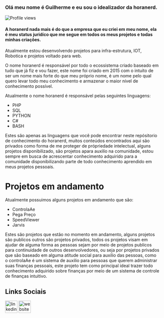 ### Olá meu nome é Guilherme e eu sou o idealizador da horanerd. 

![Profile views](https://gpvc.arturio.dev/honanerd)  

#### A horanerd nada mais é do que a empresa que eu criei em meu nome, ela é meu status juridíco que me segue em todos os meus projetos e todas minhas criações. 

Atualmente estou desenvolvendo projetos para infra-estrutura, IOT, Robotica e projetos voltado para web. 

O nome horanerd é responsável por todo o ecossistema criado baseado em tudo que já fiz e vou fazer, este nome foi criado em 2015 com o intuíto de ser um nome mais forte do que meu próprio nome, é um nome pelo qual quero levar todo meu conhecimento e armazenar o maior nível de conhecimento possível.

Atualmente o nome horanerd é responsável pelas seguintes linguagens:

* PHP
* SQL
* PYTHON
* C#
* BASH

Estes são apenas as linguagens que você pode encontrar neste repósitorio de conhecimento do horanerd, muitos conteúdos encontrados aqui são privados como forma de me proteger de própriedade intelectual, alguns projetos disponibilizado, são projetos apara auxilío na comunidade, estou sempre em busca de acrescentar conhecimento adquirido para a comunidade disponibilizando parte de todo conhecimento aprendido em meus projetos pessoais.

# Projetos em andamento

Atualmente possuimos alguns projetos em andamento que são:

* ControlaAe
* Pega Preço
* SpeedViewer
* Jarvis

Estes são projetos que estão no momento em andamento, alguns projetos são publicos outros são projetos privados, todos os projetos visam em ajudar de alguma forma as pessoas sejam por meio de projetos publicos para continuidade de outros desenvolvedores, ou seja por projetos privados que são baseado em alguma atitude social para auxilio das pessoas, como o controlaAe é um sistema de auxilio para pessoas que querem administrar suas finanças pessoais, este projeto tem como principal ideal trazer todo conhecimento adquirido sobre finanças por meio de um sistema de controle de finanças intuitivo.


## Links Sociais


[<img src='https://cdn.jsdelivr.net/npm/simple-icons@3.0.1/icons/linkedin.svg' alt='linkedin' height='40'>](https://www.linkedin.com/in/https://www.linkedin.com/in/guilherme-sousa-308b20125//)  [<img src='https://cdn.jsdelivr.net/npm/simple-icons@3.0.1/icons/icloud.svg' alt='website' height='40'>](controlaae.com.br)  
